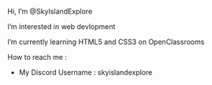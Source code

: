 Hi, I’m @SkyIslandExplore

I’m interested in web devlopment

I’m currently learning HTML5 and CSS3 on OpenClassrooms

How to reach me :

* My Discord Username : skyislandexplore